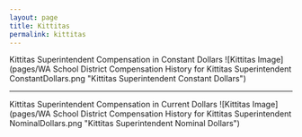 ```yaml
---
layout: page
title: Kittitas
permalink: kittitas
---
```



Kittitas Superintendent Compensation in Constant Dollars
![Kittitas Image](pages/WA School District Compensation History for Kittitas Superintendent ConstantDollars.png "Kittitas Superintendent Constant Dollars")
___

Kittitas Superintendent Compensation in Current Dollars
![Kittitas Image](pages/WA School District Compensation History for Kittitas Superintendent NominalDollars.png "Kittitas Superintendent Nominal Dollars")